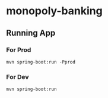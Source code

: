 # monopoly-banking

## Running App
### For Prod
`mvn spring-boot:run -Pprod`

### For Dev
`mvn spring-boot:run`

